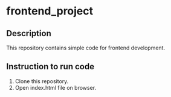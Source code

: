 # frontend_project
## Description
This repository contains simple code for frontend development.

## Instruction to run code
1) Clone this repository.
2) Open index.html file on browser.
